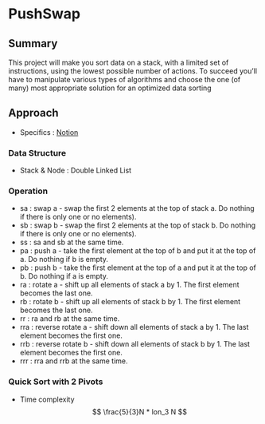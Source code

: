 # PushSwap

## Summary
This project will make you sort data on a stack, with a limited set of instructions, using the lowest possible number of actions. To succeed you’ll have to manipulate various types of algorithms and choose the one (of many) most appropriate solution for an optimized data sorting

## Approach
+ Specifics : [Notion](https://eastern-puppy-250.notion.site/PushSwap-3fc3a20697e24e18bcb874655ae5952f)

### Data Structure
+ Stack & Node : Double Linked List

### Operation
+ sa : swap a - swap the first 2 elements at the top of stack a. Do nothing if there is only one or no elements).
+ sb : swap b - swap the first 2 elements at the top of stack b. Do nothing if there is only one or no elements).
+ ss : sa and sb at the same time.
+ pa : push a - take the first element at the top of b and put it at the top of a. Do nothing if b is empty.
+ pb : push b - take the first element at the top of a and put it at the top of b. Do nothing if a is empty.
+ ra : rotate a - shift up all elements of stack a by 1. The first element becomes the last one.
+ rb : rotate b - shift up all elements of stack b by 1. The first element becomes the last one.
+ rr : ra and rb at the same time.
+ rra : reverse rotate a - shift down all elements of stack a by 1. The last element becomes the first one.
+ rrb : reverse rotate b - shift down all elements of stack b by 1. The last element becomes the first one.
+ rrr : rra and rrb at the same time.

### Quick Sort with 2 Pivots
+ Time complexity $$ \frac{5}{3}N * lon_3 N $$

